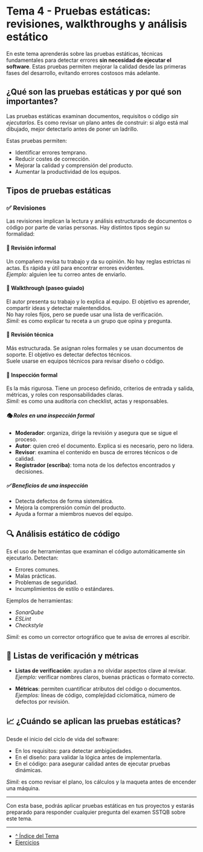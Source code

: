 # Tema 4 - Pruebas estáticas: revisiones, walkthroughs y análisis estático

En este tema aprenderás sobre las pruebas estáticas, técnicas fundamentales para detectar errores **sin necesidad de ejecutar el software**. Estas pruebas permiten mejorar la calidad desde las primeras fases del desarrollo, evitando errores costosos más adelante.

## ¿Qué son las pruebas estáticas y por qué son importantes?

Las pruebas estáticas examinan documentos, requisitos o código *sin ejecutarlos*. Es como revisar un plano antes de construir: si algo está mal dibujado, mejor detectarlo antes de poner un ladrillo.

Estas pruebas permiten:

- Identificar errores temprano.
- Reducir costes de corrección.
- Mejorar la calidad y comprensión del producto.
- Aumentar la productividad de los equipos.

## Tipos de pruebas estáticas

### ✅ Revisiones

Las revisiones implican la lectura y análisis estructurado de documentos o código por parte de varias personas. Hay distintos tipos según su formalidad:

#### 🔹 Revisión informal

Un compañero revisa tu trabajo y da su opinión. No hay reglas estrictas ni actas. Es rápida y útil para encontrar errores evidentes.  
*Ejemplo:* alguien lee tu correo antes de enviarlo.

#### 🔹 Walkthrough (paseo guiado)

El autor presenta su trabajo y lo explica al equipo. El objetivo es aprender, compartir ideas y detectar malentendidos.  
No hay roles fijos, pero se puede usar una lista de verificación.  
*Simil:* es como explicar tu receta a un grupo que opina y pregunta.

#### 🔹 Revisión técnica

Más estructurada. Se asignan roles formales y se usan documentos de soporte. El objetivo es detectar defectos técnicos.  
Suele usarse en equipos técnicos para revisar diseño o código.

#### 🔹 Inspección formal

Es la más rigurosa. Tiene un proceso definido, criterios de entrada y salida, métricas, y roles con responsabilidades claras.  
*Simil:* es como una auditoría con checklist, actas y responsables.

##### 🎭 Roles en una inspección formal

- **Moderador**: organiza, dirige la revisión y asegura que se sigue el proceso.
- **Autor**: quien creó el documento. Explica si es necesario, pero no lidera.
- **Revisor**: examina el contenido en busca de errores técnicos o de calidad.
- **Registrador (escriba)**: toma nota de los defectos encontrados y decisiones.

##### ✅ Beneficios de una inspección

- Detecta defectos de forma sistemática.
- Mejora la comprensión común del producto.
- Ayuda a formar a miembros nuevos del equipo.

## 🔍 Análisis estático de código

Es el uso de herramientas que examinan el código automáticamente sin ejecutarlo. Detectan:

- Errores comunes.
- Malas prácticas.
- Problemas de seguridad.
- Incumplimientos de estilo o estándares.

Ejemplos de herramientas:

- *SonarQube*  
- *ESLint*  
- *Checkstyle*

*Simil:* es como un corrector ortográfico que te avisa de errores al escribir.

## 🧾 Listas de verificación y métricas

- **Listas de verificación**: ayudan a no olvidar aspectos clave al revisar.
  *Ejemplo:* verificar nombres claros, buenas prácticas o formato correcto.

- **Métricas**: permiten cuantificar atributos del código o documentos.
  *Ejemplos:* líneas de código, complejidad ciclomática, número de defectos por revisión.

## 📈 ¿Cuándo se aplican las pruebas estáticas?

Desde el inicio del ciclo de vida del software:

- En los requisitos: para detectar ambigüedades.
- En el diseño: para validar la lógica antes de implementarla.
- En el código: para asegurar calidad antes de ejecutar pruebas dinámicas.

*Simil:* es como revisar el plano, los cálculos y la maqueta antes de encender una máquina.

---

Con esta base, podrás aplicar pruebas estáticas en tus proyectos y estarás preparado para responder cualquier pregunta del examen SSTQB sobre este tema.

---

- [^ Índice del Tema](./readme.md)  
- [Ejercicios](./ejercicios.md)
